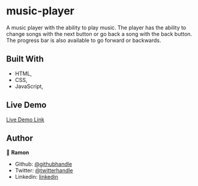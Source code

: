 # music-player

A music player with the ability to play music. The player has the ability to change songs with the next button or go back a song with the back button. The progress bar is also available to go forward or backwards.

## Built With

- HTML,
- CSS,
- JavaScript,

## Live Demo

[Live Demo Link](https://ramon-carrillo.github.io/music-player/)

## Author

👤 **Ramon**

- Github: [@githubhandle](https://github.com/Ramon-Carrillo)
- Twitter: [@twitterhandle](https://twitter.com/ramon_de_NL)
- Linkedin: [linkedin](https://www.linkedin.com/in/ramon-carrillo-54525a1ab/)
